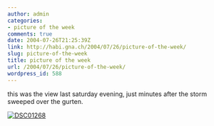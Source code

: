```yaml
---
author: admin
categories:
- picture of the week
comments: true
date: 2004-07-26T21:25:39Z
link: http://habi.gna.ch/2004/07/26/picture-of-the-week/
slug: picture-of-the-week
title: picture of the week
url: /2004/07/26/picture-of-the-week/
wordpress_id: 588
---
```


this was the view last saturday evening, just minutes after the storm sweeped over the gurten.

[![DSC01268](http://habi.gna.ch/blog/images/DSC01268-tm.jpg)](http://habi.gna.ch/blog/images/DSC01268.JPG)
